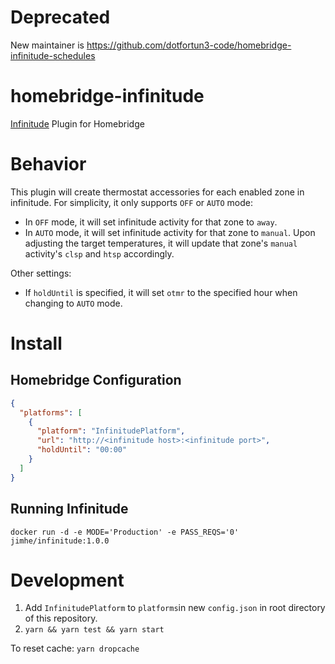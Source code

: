 # Deprecated
New maintainer is https://github.com/dotfortun3-code/homebridge-infinitude-schedules

# homebridge-infinitude
[Infinitude](https://github.com/nebulous/infinitude) Plugin for Homebridge

# Behavior
This plugin will create thermostat accessories for each enabled zone in infinitude. For simplicity, it only supports `OFF` or `AUTO` mode:
 - In `OFF` mode, it will set infinitude activity for that zone to `away`.
 - In `AUTO` mode, it will set infinitude activity for that zone to `manual`. Upon adjusting the target temperatures,
 it will update that zone's `manual` activity's `clsp` and `htsp` accordingly.
 
Other settings:
 - If `holdUntil` is specified, it will set `otmr` to the specified hour when changing to `AUTO` mode.

# Install

## Homebridge Configuration
```json
{
  "platforms": [
    {
      "platform": "InfinitudePlatform",
      "url": "http://<infinitude host>:<infinitude port>",
      "holdUntil": "00:00"
    }
  ]
}
```

## Running Infinitude
```
docker run -d -e MODE='Production' -e PASS_REQS='0' jimhe/infinitude:1.0.0
```

# Development

1. Add `InfinitudePlatform` to `platforms`in new `config.json` in root directory of this repository.
2. `yarn && yarn test && yarn start`

To reset cache: `yarn dropcache`
